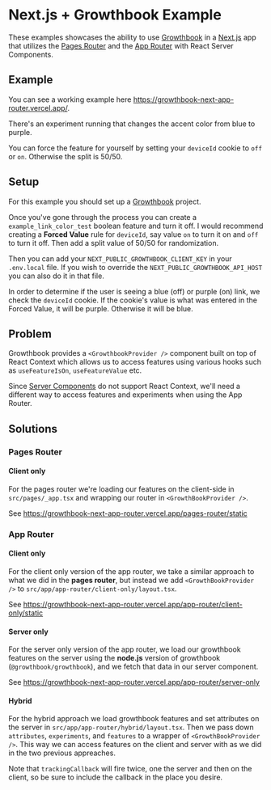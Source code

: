 # Next.js + Growthbook Example

These examples showcases the ability to use [Growthbook](https://www.growthbook.io/) in a [Next.js](https://nextjs.org/) app that utilizes the [Pages Router](https://nextjs.org/docs/pages/building-your-application) and the [App Router](https://nextjs.org/docs/app/building-your-application) with React Server Components.

## Example

You can see a working example here https://growthbook-next-app-router.vercel.app/.

There's an experiment running that changes the accent color from blue to purple.

You can force the feature for yourself by setting your `deviceId` cookie to `off` or `on`. Otherwise the split is 50/50.

## Setup

For this example you should set up a [Growthbook](https://app.growthbook.io/getstarted) project.

Once you've gone through the process you can create a `example_link_color_test` boolean feature and turn it off. I would recommend creating a **Forced Value** rule for `deviceId`, say value `on` to turn it on and `off` to turn it off. Then add a split value of 50/50 for randomization.

Then you can add your `NEXT_PUBLIC_GROWTHBOOK_CLIENT_KEY` in your `.env.local` file. If you wish to override the `NEXT_PUBLIC_GROWTHBOOK_API_HOST` you can also do it in that file.

In order to determine if the user is seeing a blue (off) or purple (on) link, we check the `deviceId` cookie. If the cookie's value is what was entered in the Forced Value, it will be purple. Otherwise it will be blue.

## Problem

Growthbook provides a `<GrowthbookProvider />` component built on top of React Context which allows us to access features using various hooks such as `useFeatureIsOn`, `useFeatureValue` etc.

Since [Server Components](https://nextjs.org/docs/app/building-your-application/rendering/composition-patterns#using-context-providers) do not support React Context, we'll need a different way to access features and experiments when using the App Router.

## Solutions

### Pages Router

#### Client only

For the pages router we're loading our features on the client-side in `src/pages/_app.tsx` and wrapping our router in `<GrowthBookProvider />`.

See https://growthbook-next-app-router.vercel.app/pages-router/static

### App Router

#### Client only

For the client only version of the app router, we take a similar approach to what we did in the **pages router**, but instead we add `<GrowthBookProvider />` to `src/app/app-router/client-only/layout.tsx`.

See https://growthbook-next-app-router.vercel.app/app-router/client-only/static

#### Server only

For the server only version of the app router, we load our growthbook features on the server using the **node.js** version of growthbook (`@growthbook/growthbook`), and we fetch that data in our server component.

See https://growthbook-next-app-router.vercel.app/app-router/server-only

#### Hybrid

For the hybrid approach we load growthbook features and set attributes on the server in `src/app/app-router/hybrid/layout.tsx`. Then we pass down `attributes`, `experiments`, and `features` to a wrapper of `<GrowthBookProvider />`. This way we can access features on the client and server with as we did in the two previous appreaches.

Note that `trackingCallback` will fire twice, one the server and then on the client, so be sure to include the callback in the place you desire.
